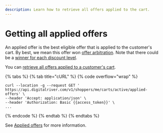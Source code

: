 ```yaml
---
description: Learn how to retrieve all offers applied to the cart.
---
```


# Getting all applied offers

An applied offer is the best eligible offer that is applied to the customer's cart. By best, we mean this offer won [offer arbitration](reconciling-conflicting-offers.md#offer-arbitration). Note that there could be a [winner for each discount level](reconciling-conflicting-offers.md#arbitration-by-discount-level).

You can [retrieve all offers applied to a customer's cart](https://www.digitalriver.com/docs/commerce-api-reference/#tag/Cart-Offers/paths/\~1v1\~1shoppers\~1me\~1carts\~1active\~1applied-offers/get).&#x20;

{% tabs %}
{% tab title="cURL" %}
{% code overflow="wrap" %}
```http
curl --location -g --request GET ' https://api.digitalriver.com/v1/shoppers/me/carts/active/applied-offers' \
--header 'Accept: application/json' \
--header 'Authorization: Basic {{access_token}}' \
...
```
{% endcode %}
{% endtab %}
{% endtabs %}

See [Applied offers](../../../general-resources/shopper-apis-reference/carts/offers/applied-offers.md) for more information.
